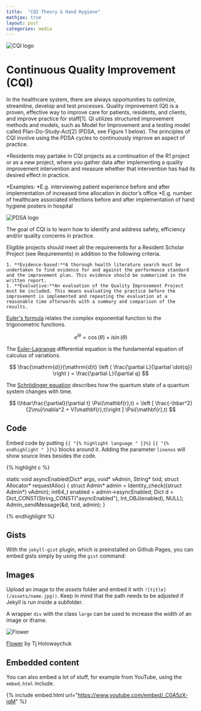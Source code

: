 ```yaml
---
title:  "CQI Theory & Hand Hygiene"
mathjax: true
layout: post
categories: media
---
```


![CQI logo](https://perryjl-ATSU.github.io/assets/CQI.jpg)




# Continuous Quality Improvement (CQI)

In the healthcare system, there are always opportunities to optimize, streamline, develop and test processes. Quality improvement (QI) is a proven, effective way to improve care for patients, residents, and clients, and improve practice for staff[1]. QI utilizes structured improvement methods and models, such as Model for Improvement and a testing model called Plan-Do-Study-Act[2] (PDSA, see Figure 1 below). The principles of CQI involve using the PDSA cycles to continuously improve an aspect of practice.


*Residents may partake in CQI projects as a continuation of the R1 project or as a new project, where you gather data after implementing a quality improvement intervention and measure whether that intervention has had its desired effect in practice.

*Examples:
    *E.g. interviewing patient experience before and after implementation of increased time allocation in doctor’s office
    *E.g. number of healthcare associated infections before and after implementation of hand hygiene posters in hospital

![PDSA logo](https://perryjl-ATSU.github.io/assets/pdsa.JPG)

The goal of CQI is to learn how to identify and address safety, efficiency and/or quality concerns in practice.

Eligible projects should meet all the requirements for a Resident Scholar Project (see Requirements) in addition to the following criteria.

    1. **Evidence-based:**A thorough health literature search must be undertaken to find evidence for and against the performance standard and the improvement plan. This evidence should be summarized in the written report.
    1. **Evaluative:**An evaluation of the Quality Improvement Project must be included. This means evaluating the practice before the improvement is implemented and repeating the evaluation at a reasonable time afterwards with a summary and comparison of the results.


[Euler's formula](https://en.wikipedia.org/wiki/Euler%27s_formula) relates the  complex exponential function to the trigonometric functions.

$$ e^{i\theta}=\cos(\theta)+i\sin(\theta) $$

The [Euler-Lagrange](https://en.wikipedia.org/wiki/Lagrangian_mechanics) differential equation is the fundamental equation of calculus of variations.

$$ \frac{\mathrm{d}}{\mathrm{d}t} \left ( \frac{\partial L}{\partial \dot{q}} \right ) = \frac{\partial L}{\partial q} $$

The [Schrödinger equation](https://en.wikipedia.org/wiki/Schr%C3%B6dinger_equation) describes how the quantum state of a quantum system changes with time.

$$ i\hbar\frac{\partial}{\partial t} \Psi(\mathbf{r},t) = \left [ \frac{-\hbar^2}{2\mu}\nabla^2 + V(\mathbf{r},t)\right ] \Psi(\mathbf{r},t) $$

## Code

Embed code by putting `{{ "{% highlight language " }}%}` `{{ "{% endhighlight " }}%}` blocks around it. Adding the parameter `linenos` will show source lines besides the code.

{% highlight c %}

static void asyncEnabled(Dict* args, void* vAdmin, String* txid, struct Allocator* requestAlloc)
{
    struct Admin* admin = Identity_check((struct Admin*) vAdmin);
    int64_t enabled = admin->asyncEnabled;
    Dict d = Dict_CONST(String_CONST("asyncEnabled"), Int_OBJ(enabled), NULL);
    Admin_sendMessage(&d, txid, admin);
}

{% endhighlight %}

## Gists

With the `jekyll-gist` plugin, which is preinstalled on Github Pages, you can embed gists simply by using the `gist` command:

<script src="https://gist.github.com/5555251.js?file=gist.md"></script>

## Images

Upload an image to the *assets* folder and embed it with `![title](/assets/name.jpg))`. Keep in mind that the path needs to be adjusted if Jekyll is run inside a subfolder.

A wrapper `div` with the class `large` can be used to increase the width of an image or iframe.

![Flower](https://user-images.githubusercontent.com/4943215/55412447-bcdb6c80-5567-11e9-8d12-b1e35fd5e50c.jpg)

[Flower](https://unsplash.com/photos/iGrsa9rL11o) by Tj Holowaychuk

## Embedded content

You can also embed a lot of stuff, for example from YouTube, using the `embed.html` include.

{% include embed.html url="https://www.youtube.com/embed/_C0A5zX-iqM" %}
